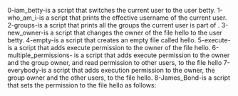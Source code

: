 0-iam_betty-is a script that switches the current user to the user betty.
1-who_am_i-is a script that prints the effective username of the current user.
2-groups-is a script that prints all the groups the current user is part of .
3-new_owner-is a script that changes the owner of the file hello to the user betty.
4-empty-is a script that creates an empty file called hello.
5-execute-is a script that adds execute permission to the owner of the file hello.
6-multiple_permissions- is a script that adds execute permission to the owner and the group owner, and read permission to other users, to the file hello
7-everybody-is a script that adds execution permission to the owner, the group owner and the other users, to the file hello.
8-James_Bond-is a script that sets the permission to the file hello as follows:
